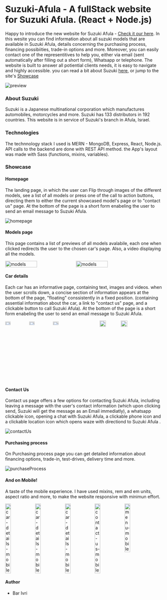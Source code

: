 

# Suzuki-Afula - A fullStack website for Suzuki Afula. (React + Node.js)

Happy to introduce the new website for Suzuki Afula - [Check it our here](https://suzuki-by-bar.herokuapp.com/).
In this wesite you can find information about all suzuki models that are available in Suzuki Afula, details concerning the purchasing process, financing possibiities, trade-in options and more. Moreover, you can easily contact one of the representitives to help you, either via email (sent automatically after filling out a short form), Whatsapp or telephone. The website is built to answer all potiential clients needs, it is easy to navigate and highly accessible.
you can read a bit about Suzuki [here](#about-Suzuki), or jump to the site's [Showcase](#showcase)

![preview](https://res.cloudinary.com/debmbjvbh/image/upload/v1668635642/suzuki/readme/homepage_avnuek.png)

### About Suzuki

Suzuki is a Japanese multinational corporation which manufactures automobiles, motorcycles and more. Suzuki has 133 distributors in 192 countries. This website is in service of Suzuki's branch in Afula, Israel.

### Technologies

The technnology stack I used is MERN - MongoDB, Express, React, Node.js.
API calls to the backend are done with REST API method.
the App's layout was made with Sass (functions, mixins, variables).

### Showcase

#### Homepage

The landing page, in which the user can Flip through images of the different models, see a list of all models or press one of the call to action buttons, directing them to either the current showcased model's page or to "contact us" page. At the bottom of the page is a short form enabeling the user to send an email message to Suzuki Afula.

![homepage](https://res.cloudinary.com/debmbjvbh/image/upload/v1668625292/suzuki/readme/Screenshot_2_detbl5.png)

#### Models page

This page contains a list of previews of all models avalabile, each one when clicked redirects the user to the chosen car's page. Also, a video displaying all the models. 

<div style="display:flex">
<img src="https://res.cloudinary.com/debmbjvbh/image/upload/v1668625266/suzuki/readme/%D7%93%D7%92%D7%9E%D7%99%D7%9D_1_kksbli.png" alt="models" width="45%" title="models"   />
<img src="https://res.cloudinary.com/debmbjvbh/image/upload/v1668625251/suzuki/readme/%D7%93%D7%92%D7%9E%D7%99%D7%9D_2_jarhdo.png" alt="models" width="45%" title="models" />
</div>

#### Car details

Each car has an informative page, containing text, images and videos. when the user scrolls down, a concise section of information appears at the bottom of the page, "floating" conssistently in a fixed position. (containing assential information about the car, a link to "contact us" page, and a clickable button to call Suzuki Afula). At the bottom of the page is a short form enabeling the user to send an email message to Suzuki Afula.

<div style="display:flex; flexDirection:column">
  <div style="display:flex>
  <img src="https://res.cloudinary.com/debmbjvbh/image/upload/v1668625301/suzuki/readme/%D7%A2%D7%9E%D7%95%D7%93_%D7%9E%D7%9B%D7%95%D7%A0%D7%99%D7%AA_1_iz8zob.png"   alt="Vitara-carDetails" width="24%" title="Vitara-carDetails"   />
  <img src="https://res.cloudinary.com/debmbjvbh/image/upload/v1668625265/suzuki/readme/%D7%9E%D7%9B%D7%95%D7%A0%D7%99%D7%AA_3_vceqgc.png" alt="Vitara-carDetails"    width="24%" title="Vitara-carDetails" />
  <img src="https://res.cloudinary.com/debmbjvbh/image/upload/v1668625256/suzuki/readme/%D7%9E%D7%9B%D7%95%D7%A0%D7%99%D7%AA_2_yftdpp.png" alt="Vitara-carDetails"  width="24%" title="Vitara-carDetails" />
  <img src="https://res.cloudinary.com/debmbjvbh/image/upload/v1668625265/suzuki/readme/%D7%9E%D7%9B%D7%95%D7%A0%D7%99%D7%AA_6_gpqqwq.png" alt="Vitara-carDetails" width="24%" title="Vitara-carDetails" />
  </div>

<div style="display:flex>
<img src="https://res.cloudinary.com/debmbjvbh/image/upload/v1668625259/suzuki/readme/%D7%92%D7%99%D7%9E%D7%A0%D7%992_z6zxvx.png" alt="Vitara-carDetails" width="32%" title="Jimny-carDetails"   />
<img src="https://res.cloudinary.com/debmbjvbh/image/upload/v1668625275/suzuki/readme/%D7%9E%D7%9B%D7%95%D7%A0%D7%99%D7%AA_%D7%92%D7%99%D7%9E%D7%A0%D7%99_1_yz516y.png" alt="Jimny-carDetails" width="32%" title="Jimny-carDetails" />
<img src="https://res.cloudinary.com/debmbjvbh/image/upload/v1668625267/suzuki/readme/%D7%9E%D7%9B%D7%95%D7%A0%D7%99%D7%AA_%D7%92%D7%99%D7%9E%D7%A0%D7%99_3_brnklc.png" alt="Jimny-carDetails" width="32%" title="Jimny-carDetails" />
</div>
</div>

#### Contact Us

Contact us page offers a few options for contacting Suzuki Afula, including leaving a message with the user's contact information (which upon clicking send, Suzuki will get the message as an Email immediatly), a whatsapp clickable icon, opening a chat with Suzuki Afula, a clickable phone icon and a clickable location icon which opens waze with directiond to Suzuki Afula .

![contactUs](https://res.cloudinary.com/debmbjvbh/image/upload/v1668625270/suzuki/readme/%D7%A6%D7%95%D7%A8_%D7%A7%D7%A9%D7%A8_to15tq.png)

#### Purchasing process

On Purchasing process page you can get detailed information about financing options, trade-in, test-drives, delivery time and more.

![purchaseProcess](https://res.cloudinary.com/debmbjvbh/image/upload/v1668625268/suzuki/readme/%D7%AA%D7%94%D7%9C%D7%99%D7%9A_%D7%A8%D7%9B%D7%99%D7%A9%D7%94_gwdkgs.png)

#### And on Mobile!

A taste of the mobile experience. I have used mixins, rem and em units, aspect ratio and  more, to make the website responsive with minimun effort.

<div style="display:flex">
<img src="https://res.cloudinary.com/debmbjvbh/image/upload/v1668625270/suzuki/readme/%D7%9E%D7%9B%D7%95%D7%A0%D7%99%D7%AA_%D7%9E%D7%95%D7%91%D7%99%D7%9C4_ebuovf.png" alt="car-details-mobile" width="19%" title="car-details-mobile"   />
<img src="https://res.cloudinary.com/debmbjvbh/image/upload/v1668625267/suzuki/readme/%D7%9E%D7%9B%D7%95%D7%A0%D7%99%D7%AA_%D7%9E%D7%95%D7%91%D7%99%D7%9C_ghupmg.png" alt="car-details-mobile" width="19%" title="car-details-mobile" />
<img src="https://res.cloudinary.com/debmbjvbh/image/upload/v1668625268/suzuki/readme/%D7%9E%D7%9B%D7%95%D7%A0%D7%99%D7%AA_%D7%9E%D7%95%D7%91%D7%99%D7%9C3_nzybob.png" alt="car-details-mobile" width="19%" title="car-details-mobile" />
<img src="https://res.cloudinary.com/debmbjvbh/image/upload/v1668625269/suzuki/readme/%D7%A6%D7%95%D7%A8_%D7%A7%D7%A9%D7%A8_%D7%9E%D7%95%D7%91%D7%99%D7%9C_t8ttib.png" alt="contact-us-mobile" width="19%" title="contact-us-mobile" />
<img src="https://res.cloudinary.com/debmbjvbh/image/upload/v1668625270/suzuki/readme/%D7%AA%D7%A4%D7%A8%D7%99%D7%98_%D7%9E%D7%95%D7%91%D7%99%D7%9C_jcebo8.png" alt="menu-mobile" width="19%" title="menu-mobile" />
</div>

#### Author

* Bar Ivri






